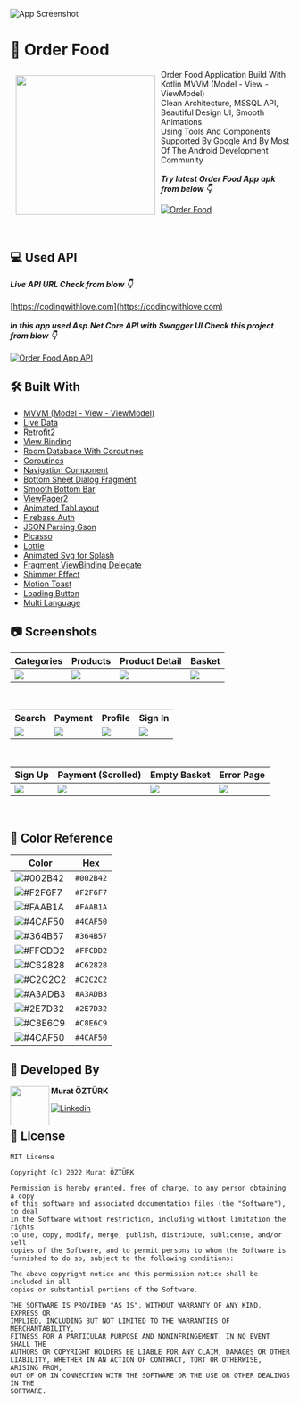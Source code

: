 ![App Screenshot](https://github.com/muratozturk5/Kotlin-MVVM-Example/blob/master/Screenshots/banner.png)


# 🍔 Order Food

<img src="https://github.com/muratozturk5/Kotlin-MVVM-Example/blob/master/Screenshots/logo.png" align="left"
width="250" hspace="10" vspace="10">
   
Order Food Application Build With Kotlin MVVM (Model - View - ViewModel) </br>Clean Architecture, MSSQL API, Beautiful Design UI, Smooth Animations </br>
Using Tools And Components Supported By Google And By Most Of The Android Development Community</br></br>***Try latest Order Food App apk from below 👇***

[![Order Food](https://img.shields.io/badge/Order%20Food%F0%9F%8D%94-APK-brightgreen?style=for-the-badge&logo=android)](https://github.com/muratozturk5/Kotlin-MVVM-Example/raw/master/APK/order-food.apk)</br></br></br>

## 💻 Used API
***Live API URL Check from blow 👇***
</br>
</br>
[https://codingwithlove.com](https://codingwithlove.com)
</br>
</br>
***In this app used Asp.Net Core API with Swagger UI Check this project from blow 👇***
</br>
</br>
[![Order Food App API](https://img.shields.io/badge/Order%20Food%20API%20Project-API-blue?style=for-the-badge)](https://github.com/muratozturk5/Order-Food-Asp.Net-Core-API)

## 🛠 Built With

- [MVVM (Model - View - ViewModel)](https://developer.android.com/topic/architecture)
- [Live Data](https://developer.android.com/topic/libraries/architecture/livedata)
- [Retrofit2](https://square.github.io/retrofit)
- [View Binding](https://developer.android.com/topic/libraries/view-binding)
- [Room Database With Coroutines](https://developer.android.com/training/data-storage/room)
- [Coroutines](https://developer.android.com/kotlin/coroutines)
- [Navigation Component](https://developer.android.com/guide/navigation/navigation-getting-started)
- [Bottom Sheet Dialog Fragment](https://developer.android.com/reference/com/google/android/material/bottomsheet/BottomSheetDialogFragment)
- [Smooth Bottom Bar](https://github.com/ibrahimsn98/SmoothBottomBar)
- [ViewPager2](https://developer.android.com/jetpack/androidx/releases/viewpager2)
- [Animated TabLayout](https://github.com/Droppers/AnimatedBottomBar)
- [Firebase Auth](https://firebase.google.com/docs/auth?authuser=0)
- [JSON Parsing Gson](https://github.com/google/gson)
- [Picasso](https://square.github.io/picasso/)
- [Lottie](https://github.com/LottieFiles/lottie-android)
- [Animated Svg for Splash](https://github.com/jaredrummler/AnimatedSvgView)
- [Fragment ViewBinding Delegate](https://github.com/Zhuinden/fragmentviewbindingdelegate-kt)
- [Shimmer Effect](https://github.com/facebook/shimmer-android)
- [Motion Toast](https://github.com/Spikeysanju/MotionToast)
- [Loading Button](https://github.com/leandroBorgesFerreira/LoadingButtonAndroid)
- [Multi Language](https://developer.android.com/training/basics/supporting-devices/languages)

## 📷 Screenshots

 Categories | Products | Product Detail | Basket 
---- | ---- | ---- | ---- |
![](https://github.com/muratozturk5/Kotlin-MVVM-Example/blob/master/Screenshots/categories.png) | ![](https://github.com/muratozturk5/Kotlin-MVVM-Example/blob/master/Screenshots/products.png) | ![](https://github.com/muratozturk5/Kotlin-MVVM-Example/blob/master/Screenshots/product_detail.png) | ![](https://github.com/muratozturk5/Kotlin-MVVM-Example/blob/master/Screenshots/basket.png)

</br>

 Search | Payment | Profile | Sign In 
--- | --- | --- | --- |
![](https://github.com/muratozturk5/Kotlin-MVVM-Example/blob/master/Screenshots/search.png) | ![](https://github.com/muratozturk5/Kotlin-MVVM-Example/blob/master/Screenshots/payment_screen.png) | ![](https://github.com/muratozturk5/Kotlin-MVVM-Example/blob/master/Screenshots/profile.png) | ![](https://github.com/muratozturk5/Kotlin-MVVM-Example/blob/master/Screenshots/sign_in.png)

</br>

 Sign Up | Payment (Scrolled) | Empty Basket | Error Page
--- | --- | --- | --- |
![](https://github.com/muratozturk5/Kotlin-MVVM-Example/blob/master/Screenshots/sign_up.png) | ![](https://github.com/muratozturk5/Kotlin-MVVM-Example/blob/master/Screenshots/payment_screen_scrolled.png) | ![](https://github.com/muratozturk5/Kotlin-MVVM-Example/blob/master/Screenshots/empty_basket.png) | ![](https://github.com/muratozturk5/Kotlin-MVVM-Example/blob/master/Screenshots/error.png)

</br>


## 🎨 Color Reference

| Color             | Hex                                                                |
| ----------------- | ------------------------------------------------------------------ |
| ![#002B42](https://via.placeholder.com/15/002B42/002B42.png) |  `#002B42` |
| ![#F2F6F7](https://via.placeholder.com/15/F2F6F7/F2F6F7.png) |  `#F2F6F7` |
| ![#FAAB1A](https://via.placeholder.com/15/FAAB1A/FAAB1A.png) |  `#FAAB1A` |
| ![#4CAF50](https://via.placeholder.com/15/4CAF50/4CAF50.png) |  `#4CAF50` |
| ![#364B57](https://via.placeholder.com/15/364B57/364B57.png) |  `#364B57` |
| ![#FFCDD2](https://via.placeholder.com/15/FFCDD2/FFCDD2.png) |  `#FFCDD2` |
| ![#C62828](https://via.placeholder.com/15/C62828/C62828.png) |  `#C62828` |
| ![#C2C2C2](https://via.placeholder.com/15/C2C2C2/C2C2C2.png) |  `#C2C2C2` |
| ![#A3ADB3](https://via.placeholder.com/15/A3ADB3/A3ADB3.png) |  `#A3ADB3` |
| ![#2E7D32](https://via.placeholder.com/15/2E7D32/2E7D32.png) |  `#2E7D32` |
| ![#C8E6C9](https://via.placeholder.com/15/C8E6C9/C8E6C9.png) |  `#C8E6C9` |
| ![#4CAF50](https://via.placeholder.com/15/4CAF50/4CAF50.png) |  `#4CAF50` |


## 👨 Developed By 

 <img src="https://avatars.githubusercontent.com/u/62841905?s=400&u=6b1f97cf6a3dfe668719000f9686f5fe861f273a&v=4" width="70" align="left">


**Murat ÖZTÜRK**

[![Linkedin](https://img.shields.io/badge/-linkedin-grey?logo=linkedin)](https://www.linkedin.com/in/murat-%C3%B6zt%C3%BCrk-7a9306217/)

📄 License 
-------

```
MIT License

Copyright (c) 2022 Murat ÖZTÜRK

Permission is hereby granted, free of charge, to any person obtaining a copy
of this software and associated documentation files (the "Software"), to deal
in the Software without restriction, including without limitation the rights
to use, copy, modify, merge, publish, distribute, sublicense, and/or sell
copies of the Software, and to permit persons to whom the Software is
furnished to do so, subject to the following conditions:

The above copyright notice and this permission notice shall be included in all
copies or substantial portions of the Software.

THE SOFTWARE IS PROVIDED "AS IS", WITHOUT WARRANTY OF ANY KIND, EXPRESS OR
IMPLIED, INCLUDING BUT NOT LIMITED TO THE WARRANTIES OF MERCHANTABILITY,
FITNESS FOR A PARTICULAR PURPOSE AND NONINFRINGEMENT. IN NO EVENT SHALL THE
AUTHORS OR COPYRIGHT HOLDERS BE LIABLE FOR ANY CLAIM, DAMAGES OR OTHER
LIABILITY, WHETHER IN AN ACTION OF CONTRACT, TORT OR OTHERWISE, ARISING FROM,
OUT OF OR IN CONNECTION WITH THE SOFTWARE OR THE USE OR OTHER DEALINGS IN THE
SOFTWARE.
```
